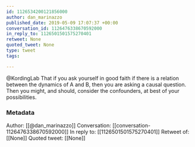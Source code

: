 ```yaml
---
id: 1126534200121856000
author: dan_marinazzo
published_date: 2019-05-09 17:07:37 +00:00
conversation_id: 1126476338670592000
in_reply_to: 1126501501575270401
retweet: None
quoted_tweet: None
type: tweet
tags:

---
```


@KordingLab That if you ask yourself in good faith if there is a relation between the dynamics of A and B, then you are asking a causal question. Then you might, and should, consider the confounders, at best of your possibilities.

### Metadata

Author: [[@dan_marinazzo]]
Conversation: [[conversation-1126476338670592000]]
In reply to: [[1126501501575270401]]
Retweet of: [[None]]
Quoted tweet: [[None]]
